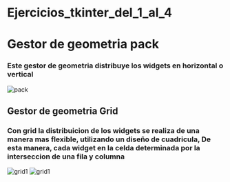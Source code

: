 # Ejercicios_tkinter_del_1_al_4
# Gestor de geometria pack

### Este gestor de geometria distribuye los widgets en horizontal o vertical


![pack](1_Posicionamiento_del_diseño/pack.png "pack")
## Gestor de geometria Grid

### Con grid la distribuicion de los widgets se realiza de una manera mas flexible, utilizando un diseño de cuadricula, De esta manera, cada widget en la celda determinada por la interseccion de una fila y columna 
![grid1](1_Posicionamiento_del_diseño/grid1.png "grid1")
![grid1](1_Posicionamiento_del_diseño/grid2.png "grid2")